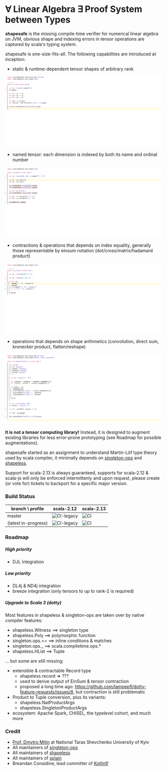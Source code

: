 # ∀ Linear Algebra ∃ Proof System between Types

**shapesafe** is the missing compile-time verifier for numerical linear algebra on JVM, obvious shape and indexing errors in tensor operations are captured by scala's typing system.

shapesafe is one-size-fits-all. The following capabilities are introduced at inception:

- static & runtime-dependent tensor shapes of arbitrary rank

![S1](doc/video/S1.gif)

- named tensor: each dimension is indexed by both its name and ordinal number

![S2](doc/video/S2.gif)

- contractions & operations that depends on index equality, generally those representable by einsum notation (dot/cross/matrix/hadamard product)

![S3](doc/video/S3.gif)

- operations that depends on shape arithmetics (convolution, direct sum, kronecker product, flatten/reshape)

![S4](doc/video/S4.gif)


**It is not a tensor computing library!** Instead, it is designed to augment existing libraries for less error-prone prototyping (see Roadmap for possible augmentations).

shapesafe started as an assignment to understand Martin-Löf type theory used by scala compiler, it minimally depends on [singleton-ops](https://github.com/fthomas/singleton-ops) and [shapeless](https://github.com/milessabin/shapeless).

Support for scala-2.13 is always guaranteed, supports for scala-2.12 & scala-js will only be enforced intermittenly and upon request, please create (or vote for) tickets to backport for a specific major version.

### Build Status

| branch \ profile | scala-2.12 | scala-2.13
|---|---|---|
| master | ![CI-legacy](https://github.com/tribbloid/shapesafe/workflows/CI-legacy/badge.svg?branch=master) | ![CI](https://github.com/tribbloid/shapesafe/workflows/CI/badge.svg?branch=master) |
| (latest in-progress) | ![CI-legacy](https://github.com/tribbloid/shapesafe/workflows/CI-legacy/badge.svg) | ![CI](https://github.com/tribbloid/shapesafe/workflows/CI/badge.svg) |

### Roadmap

##### High priority

- DJL integration

##### Low priority

- DL4j & ND4j integration
- breeze integration (only tensors to up to rank-2 is required)

##### Upgrade to Scala 3 (dotty)

Most features in shapeless & singleton-ops are taken over by native compiler features:

- shapeless.Witness ==> singleton type
- shapeless.Poly ==> polymorphic function
- singleton.ops.== ==> inline conditions & matches
- singleton.ops._ ==> scala.compiletime.ops.*
- shapeless.HList ==> Tuple

... but some are still missing:

- extensible & contractable Record type
  - shapeless.record => ???
  - used to derive output of EinSum & tensor contraction
  - proposed a long time ago: https://github.com/lampepfl/dotty-feature-requests/issues/8, but contraction is still problematic
- Product to Tuple conversion, plus its variants:
  - shapeless.NatProductArgs
  - shapeless.SingletonProductArgs
- ecosystem: Apache Spark, CHISEL, the typelevel cohort, and much more

### Credit

- [Prof. Dmytro Mitin](https://www.researchgate.net/profile/Dmytro-Mitin) at National Taras Shevchenko University of Kyiv
- All maintainers of [singleton-ops](https://github.com/fthomas/singleton-ops)
- All maintainers of [shapeless](https://github.com/milessabin/shapeless)
- All maintainers of [splain](https://github.com/tek/splain)
- Breandan Considine, lead committer of [Kotlin∇](https://openreview.net/forum?id=SkluMSZ08H)
